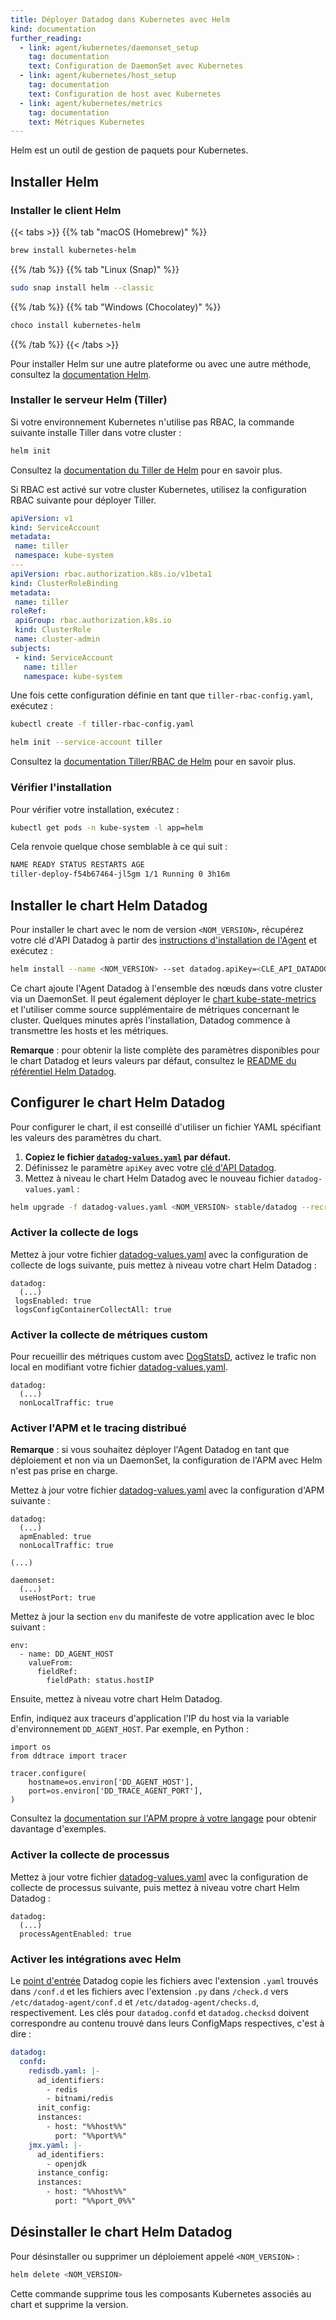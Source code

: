 ```yaml
---
title: Déployer Datadog dans Kubernetes avec Helm
kind: documentation
further_reading:
  - link: agent/kubernetes/daemonset_setup
    tag: documentation
    text: Configuration de DaemonSet avec Kubernetes
  - link: agent/kubernetes/host_setup
    tag: documentation
    text: Configuration de host avec Kubernetes
  - link: agent/kubernetes/metrics
    tag: documentation
    text: Métriques Kubernetes
---
```

Helm est un outil de gestion de paquets pour Kubernetes.

## Installer Helm

### Installer le client Helm

{{< tabs >}}
{{% tab "macOS (Homebrew)" %}}

```bash
brew install kubernetes-helm
```

{{% /tab %}}
{{% tab "Linux (Snap)" %}}

```bash
sudo snap install helm --classic
```

{{% /tab %}}
{{% tab "Windows (Chocolatey)" %}}

```bash
choco install kubernetes-helm
```

{{% /tab %}}
{{< /tabs >}}

Pour installer Helm sur une autre plateforme ou avec une autre méthode, consultez la [documentation Helm][1].

### Installer le serveur Helm (Tiller)

Si votre environnement Kubernetes n'utilise pas RBAC, la commande suivante installe Tiller dans votre cluster :

```bash
helm init
```

Consultez la [documentation du Tiller de Helm][2] pour en savoir plus.

Si RBAC est activé sur votre cluster Kubernetes, utilisez la configuration RBAC suivante pour déployer Tiller.

```yaml
apiVersion: v1  
kind: ServiceAccount  
metadata:  
 name: tiller  
 namespace: kube-system  
---  
apiVersion: rbac.authorization.k8s.io/v1beta1  
kind: ClusterRoleBinding  
metadata:  
 name: tiller  
roleRef:  
 apiGroup: rbac.authorization.k8s.io  
 kind: ClusterRole  
 name: cluster-admin  
subjects:  
 - kind: ServiceAccount  
   name: tiller  
   namespace: kube-system
```

Une fois cette configuration définie en tant que `tiller-rbac-config.yaml`, exécutez :

```bash
kubectl create -f tiller-rbac-config.yaml

helm init --service-account tiller
```

Consultez la [documentation Tiller/RBAC de Helm][3] pour en savoir plus.

### Vérifier l'installation

Pour vérifier votre installation, exécutez :

```bash
kubectl get pods -n kube-system -l app=helm
```

Cela renvoie quelque chose semblable à ce qui suit :

```bash
NAME READY STATUS RESTARTS AGE
tiller-deploy-f54b67464-jl5gm 1/1 Running 0 3h16m
```

## Installer le chart Helm Datadog

Pour installer le chart avec le nom de version `<NOM_VERSION>`, récupérez votre clé d'API Datadog à partir des [instructions d'installation de l'Agent][4] et exécutez :

```bash
helm install --name <NOM_VERSION> --set datadog.apiKey=<CLÉ_API_DATADOG> stable/datadog
```

Ce chart ajoute l'Agent Datadog à l'ensemble des nœuds dans votre cluster via un DaemonSet. Il peut également déployer le [chart kube-state-metrics][5] et l'utiliser comme source supplémentaire de métriques concernant le cluster. Quelques minutes après l'installation, Datadog commence à transmettre les hosts et les métriques.

**Remarque** : pour obtenir la liste complète des paramètres disponibles pour le chart Datadog et leurs valeurs par défaut, consultez le [README du référentiel Helm Datadog][6].

## Configurer le chart Helm Datadog

Pour configurer le chart, il est conseillé d'utiliser un fichier YAML spécifiant les valeurs des paramètres du chart.

1.  **Copiez le fichier [`datadog-values.yaml`][7] par défaut.**
2.  Définissez le paramètre `apiKey` avec votre [clé d'API Datadog][4].
3.  Mettez à niveau le chart Helm Datadog avec le nouveau fichier `datadog-values.yaml` :

```bash
helm upgrade -f datadog-values.yaml <NOM_VERSION> stable/datadog --recreate-pods
```

### Activer la collecte de logs

Mettez à jour votre fichier [datadog-values.yaml][7] avec la configuration de collecte de logs suivante, puis mettez à niveau votre chart Helm Datadog :

```
datadog:
  (...)
 logsEnabled: true
 logsConfigContainerCollectAll: true
```

### Activer la collecte de métriques custom

Pour recueillir des métriques custom avec [DogStatsD][8], activez le trafic non local en modifiant votre fichier [datadog-values.yaml][7].

```
datadog:
  (...)
  nonLocalTraffic: true
```

### Activer l'APM et le tracing distribué

**Remarque** : si vous souhaitez déployer l'Agent Datadog en tant que déploiement et non via un DaemonSet, la configuration de l'APM avec Helm n'est pas prise en charge.

Mettez à jour votre fichier [datadog-values.yaml][7] avec la configuration d'APM suivante :

```
datadog:
  (...)
  apmEnabled: true
  nonLocalTraffic: true

(...)

daemonset:
  (...)
  useHostPort: true
```

Mettez à jour la section `env` du manifeste de votre application avec le bloc suivant :

```
env:
  - name: DD_AGENT_HOST
    valueFrom:
      fieldRef:
        fieldPath: status.hostIP
```

Ensuite, mettez à niveau votre chart Helm Datadog.

Enfin, indiquez aux traceurs d'application l'IP du host via la variable d'environnement `DD_AGENT_HOST`. Par exemple, en Python :

```
import os
from ddtrace import tracer

tracer.configure(
    hostname=os.environ['DD_AGENT_HOST'],
    port=os.environ['DD_TRACE_AGENT_PORT'],
)
```

Consultez la [documentation sur l'APM propre à votre langage][9] pour obtenir davantage d'exemples.

### Activer la collecte de processus

Mettez à jour votre fichier [datadog-values.yaml][7] avec la configuration de collecte de processus suivante, puis mettez à niveau votre chart Helm Datadog :

```
datadog:
  (...)
  processAgentEnabled: true
```

### Activer les intégrations avec Helm

Le [point d'entrée][10] Datadog copie les fichiers avec l'extension `.yaml` trouvés dans `/conf.d` et les fichiers avec l'extension `.py` dans `/check.d` vers `/etc/datadog-agent/conf.d` et `/etc/datadog-agent/checks.d`, respectivement. Les clés pour `datadog.confd` et `datadog.checksd` doivent correspondre au contenu trouvé dans leurs ConfigMaps respectives, c'est à dire :

```yaml
datadog:
  confd:
    redisdb.yaml: |-
      ad_identifiers:
        - redis
        - bitnami/redis
      init_config:
      instances:
        - host: "%%host%%"
          port: "%%port%%"
    jmx.yaml: |-
      ad_identifiers:
        - openjdk
      instance_config:
      instances:
        - host: "%%host%%"
          port: "%%port_0%%"
```

## Désinstaller le chart Helm Datadog

Pour désinstaller ou supprimer un déploiement appelé `<NOM_VERSION>` :

```bash
helm delete <NOM_VERSION>
```

Cette commande supprime tous les composants Kubernetes associés au chart et supprime la version.

[1]: https://docs.helm.sh/using_helm/#installing-the-helm-client
[2]: https://docs.helm.sh/using_helm/#installing-tiller
[3]: https://docs.helm.sh/using_helm/#role-based-access-control
[4]: https://app.datadoghq.com/account/settings#api
[5]: https://github.com/helm/charts/tree/master/stable/kube-state-metrics
[6]: https://github.com/helm/charts/tree/master/stable/datadog#configuration
[7]: https://github.com/helm/charts/blob/master/stable/datadog/values.yaml
[8]: /fr/developers/dogstatsd
[9]: /fr/tracing/setup
[10]: https://github.com/DataDog/datadog-agent/blob/master/Dockerfiles/agent/entrypoint/89-copy-customfiles.sh
